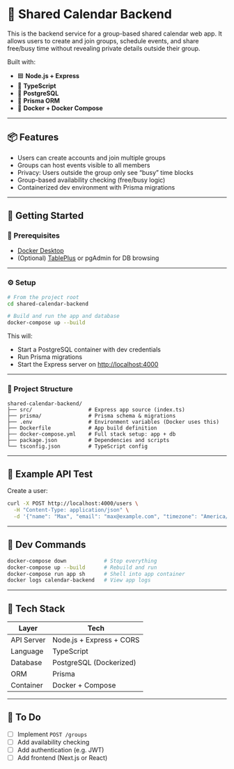 # 📅 Shared Calendar Backend

This is the backend service for a group-based shared calendar web app. It allows users to create and join groups, schedule events, and share free/busy time without revealing private details outside their group.

Built with:
- 🟦 **Node.js + Express**
- 🔶 **TypeScript**
- 🐘 **PostgreSQL**
- 🧬 **Prisma ORM**
- 🐳 **Docker + Docker Compose**

---

## 📦 Features

- Users can create accounts and join multiple groups
- Groups can host events visible to all members
- Privacy: Users outside the group only see “busy” time blocks
- Group-based availability checking (free/busy logic)
- Containerized dev environment with Prisma migrations

---

## 🚀 Getting Started

### 🧰 Prerequisites

- [Docker Desktop](https://www.docker.com/products/docker-desktop)
- (Optional) [TablePlus](https://tableplus.com/) or pgAdmin for DB browsing

---

### ⚙️ Setup

```bash
# From the project root
cd shared-calendar-backend

# Build and run the app and database
docker-compose up --build
```

This will:
- Start a PostgreSQL container with dev credentials
- Run Prisma migrations
- Start the Express server on [http://localhost:4000](http://localhost:4000)

---

### 📁 Project Structure

```
shared-calendar-backend/
├── src/                  # Express app source (index.ts)
├── prisma/               # Prisma schema & migrations
├── .env                  # Environment variables (Docker uses this)
├── Dockerfile            # App build definition
├── docker-compose.yml    # Full stack setup: app + db
├── package.json          # Dependencies and scripts
└── tsconfig.json         # TypeScript config
```

---

## 🧪 Example API Test

Create a user:
```bash
curl -X POST http://localhost:4000/users \
  -H "Content-Type: application/json" \
  -d '{"name": "Max", "email": "max@example.com", "timezone": "America/New_York"}'
```

---

## 🔧 Dev Commands

```bash
docker-compose down            # Stop everything
docker-compose up --build      # Rebuild and run
docker-compose run app sh      # Shell into app container
docker logs calendar-backend   # View app logs
```

---

## 🧱 Tech Stack

| Layer         | Tech                     |
|---------------|--------------------------|
| API Server    | Node.js + Express + CORS |
| Language      | TypeScript               |
| Database      | PostgreSQL (Dockerized)  |
| ORM           | Prisma                   |
| Container     | Docker + Compose         |

---

## 📌 To Do

- [ ] Implement `POST /groups`
- [ ] Add availability checking
- [ ] Add authentication (e.g. JWT)
- [ ] Add frontend (Next.js or React)
